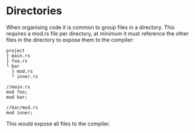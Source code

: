 # Directories

When organising code it is common to group files in a directory. This requires a mod.rs file per directory, at minimum it must reference the other files in the directory to expose them to the compiler:
```plaintext
project 
├ main.rs
├ foo.rs
└ bar 
  ├ mod.rs
  └ inner.rs

```
```rust,ignore
//main.rs
mod foo; 
mod bar;

//bar/mod.rs
mod inner;
```
This would expose all files to the compiler.